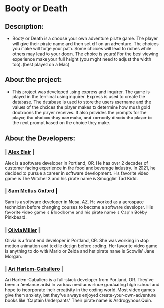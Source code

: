 # Booty or Death

## Description:
- Booty or Death is a choose your own adventure pirate game. The player will give their pirate name and then set off on an adventure. The choices you make will forge your path. Some choices will lead to riches while others may lead to your doom. The choice is yours! For the best viewing experience make your full height (you might need to adjust the width too). (best played on a Mac)

## About the project:

- This project was developed using express and inquirer. The game is played in the terminal using inquirer. Express is used to create the database. The database is used to store the users username and the values of the choices the player makes to determine how mush gold doubloons the player receives. It also provides the prompts for the player, the choices they can make, and correctly directs the player to the next prompt based on the choice they make.

## About the Developers:

### | [Alex Blair](https://github.com/alex-i-blair) |

Alex is a software developer in Portland, OR. He has over 2 decades of customer facing experience in the food and beverage industry. In 2021, he decided to pursue a career in software development. His favorite video game is The Witcher 3 and his pirate name is Smugglin’ Tad Kidd.

### | [Sam Melius Oxford](https://github.com/Sam-Melius) |

Sam is a software developer in Mesa, AZ. He worked as a aerospace technician before changing courses to become a software developer. His favorite video game is Bloodborne and his pirate name is Cap'n Bobby Pinkbeard.

### | [Olivia Miller](https://github.com/oliviaamiller) |

Olivia is a front end developer in Portland, OR. She was working in stop motion animation and textile design before coding. Her favorite video game is anything to do with Mario or Zelda and her pirate name is
Scowlin’ Jane Morgan.

### | [Ari Harlem-Caballero](https://github.com/ari-harlem-caballero) |

Ari Harlem-Caballero is a full-stack developer from Portland, OR. They've been a freelance artist in various mediums since graduating high school and hope to incorporate their creativity in the coding world. Most video games give them anxiety, but they've always enjoyed create-your-own-adventure books like 'Captain Underpants'. Their pirate name is Androgynous Quin.
